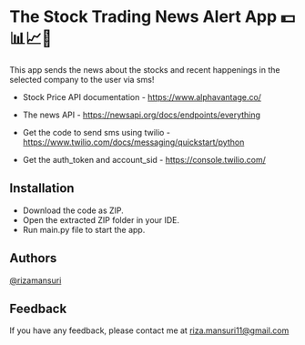
# The Stock Trading News Alert App 💵📊📈📢

This app sends the news about the stocks and recent happenings in the selected company to the user via sms!

- Stock Price API documentation - https://www.alphavantage.co/

- The news API - https://newsapi.org/docs/endpoints/everything

- Get the code to send sms using twilio - https://www.twilio.com/docs/messaging/quickstart/python
  
- Get the auth_token and account_sid - https://console.twilio.com/
   
## Installation

- Download the code as ZIP.
- Open the extracted ZIP folder in your IDE.
- Run main.py file to start the app.

## Authors

[@rizamansuri](https://www.github.com/rizamansuri)

## Feedback

If you have any feedback, please contact me at riza.mansuri11@gmail.com
